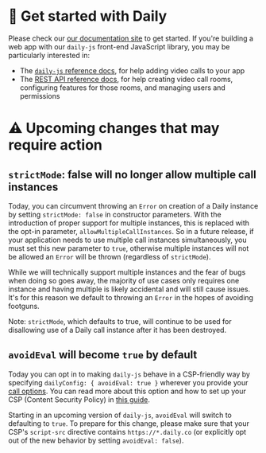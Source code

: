# 🎥 Get started with Daily

Please check our [our documentation site](https://docs.daily.co/) to get started. If you're building a web app with our `daily-js` front-end JavaScript library, you may be particularly interested in:

- The [`daily-js` reference docs](https://docs.daily.co/reference#using-the-dailyco-front-end-library), for help adding video calls to your app
- The [REST API reference docs](https://docs.daily.co/reference), for help creating video call rooms, configuring features for those rooms, and managing users and permissions

# ⚠ Upcoming changes that may require action

## `strictMode`: false will no longer allow multiple call instances

Today, you can circumvent throwing an `Error` on creation of a Daily instance by setting `strictMode: false` in constructor parameters. With the introduction of proper support for multiple instances, this is replaced with the opt-in parameter, `allowMultipleCallInstances`. So in a future release, if your application needs to use multiple call instances simultaneously, you must set this new parameter to `true`, otherwise multiple instances will not be allowed an `Error` will be thrown (regardless of `strictMode`).

While we will technically support multiple instances and the fear of bugs when doing so goes away, the majority of use cases only requires one instance and having multiple is likely accidental and will still cause issues. It's for this reason we default to throwing an `Error` in the hopes of avoiding footguns.

Note: `strictMode`, which defaults to true, will continue to be used for disallowing use of a Daily call instance after it has been destroyed.

## `avoidEval` will become `true` by default

Today you can opt in to making `daily-js` behave in a CSP-friendly way by specifying `dailyConfig: { avoidEval: true }` wherever you provide your [call options](https://docs.daily.co/reference/daily-js/daily-iframe-class/properties). You can read more about this option and how to set up your CSP (Content Security Policy) in [this guide](https://docs.daily.co/guides/privacy-and-security/content-security-policy#custom-call-object).

Starting in an upcoming version of `daily-js`, `avoidEval` will switch to defaulting to `true`. To prepare for this change, please make sure that your CSP's `script-src` directive contains `https://*.daily.co` (or explicitly opt out of the new behavior by setting `avoidEval: false`).
